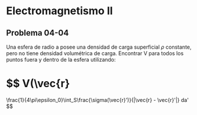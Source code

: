 # Electromagnetismo II
## Problema 04-04

Una esfera de radio a posee una densidad de carga superficial $\rho$ constante,
pero no tiene densidad volumétrica de carga. Encontrar V para todos los
puntos fuera y dentro de la esfera utilizando:

$$
V(\vec{r}
=
\frac{1}{4\pi\epsilon_0}\int_S\frac{\sigma(\vec{r}')}{|\vec{r} - \vec{r}'|} da'
$$
